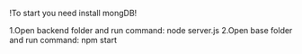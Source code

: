 !To start you need install mongDB!

1.Open backend folder and run command: node server.js
2.Open base folder and run command: npm start

